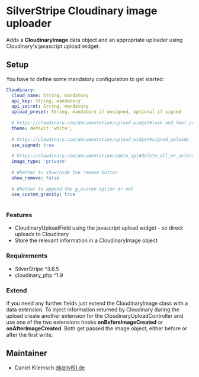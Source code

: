 # SilverStripe Cloudinary image uploader
Adds a **CloudinaryImage** data object and an appropriate uploader using Cloudinary's javascript upload widget.

## Setup
You have to define some mandatory configuration to get started:

```yaml
Cloudinary:
  cloud_name: String, mandatory
  api_key: String, mandatory
  api_secret: String, mandatory
  upload_preset: String, mandatory if unsigned, optional if signed
  
  # https://cloudinary.com/documentation/upload_widget#look_and_feel_customization
  theme: default 'white', 
  
  # https://cloudinary.com/documentation/upload_widget#signed_uploads
  use_signed: true
  
  # https://cloudinary.com/documentation/admin_api#delete_all_or_selected_resources
  image_type: 'private'
  
  # Whether to show/hide the remove button
  show_remove: false
  
  # Whether to append the g_custom option or not
  use_custom_gravity: true
  
```

### Features
- CloudinaryUploadField using the javascript upload widget - so direct uploads to Cloudinary
- Store the relevant information in a CloudinaryImage object 

### Requirements
- SilverStripe ^3.6.5
- cloudinary_php ^1.9

### Extend
If you need any further fields just extend the CloudinaryImage class with a data extension. To inject information returned by Cloudinary during the upload create another extension for the CloudinaryUploadController and use one of the two extensions hooks **onBeforeImageCreated** or **onAfterImageCreated**. Both get passed the image object, either before or after the first write.

## Maintainer
- Daniel Kliemsch <dk@lvl51.de>
